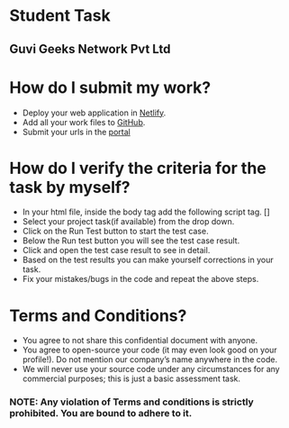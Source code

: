 # Student Task
## Guvi Geeks Network Pvt Ltd


# How do I submit my work?
+ Deploy your web application in [Netlify](https://www.netlify.com).
+ Add all your work files to [GitHub](https://github.com/).
+ Submit your urls in the [portal](https://zen.guvi.in/)

# How do I verify the criteria for the task by myself?
+ In your html file, inside the body tag add the following script tag. [<script src="https://app.zenclass.in/sheets/v1/js/zen/suite/bundle.js"></script>]
+ Select your project task(if available) from the drop down.
+ Click on the Run Test button to start the test case.
+ Below the Run test button you will see the test case result.
+ Click and open the test case result to see in detail.
+ Based on the test results you can make yourself corrections in your task.
+ Fix your mistakes/bugs in the code and repeat the above steps.

# Terms and Conditions?
+ You agree to not share this confidential document with anyone. 
+ You agree to open-source your code (it may even look good on your profile!). Do not mention our company’s name anywhere in the code.
+ We will never use your source code under any circumstances for any commercial purposes; this is just a basic assessment task. 
### NOTE: Any violation of Terms and conditions is strictly prohibited. You are bound to adhere to it.


